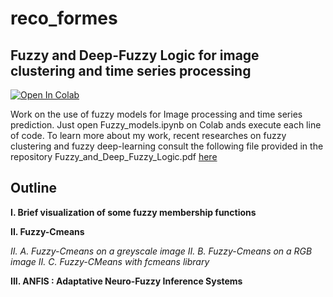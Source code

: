 # reco_formes
## Fuzzy and Deep-Fuzzy Logic for image clustering and time series processing

[![Open In Colab](https://colab.research.google.com/assets/colab-badge.svg)](https://colab.research.google.com/github/clementsiegrist/reco_formes/blob/main/Fuzzy_models.ipynb)

Work on the use of fuzzy models for Image processing and time series prediction.
Just open Fuzzy_models.ipynb on Colab ands execute each line of code. To learn more about my work,
recent researches on fuzzy clustering and fuzzy deep-learning consult the following file
provided in the repository Fuzzy_and_Deep_Fuzzy_Logic.pdf [here](https://github.com/clementsiegrist/reco_formes/blob/main/Fuzzy_and_Deep_Fuzzy_Logic.pdf)

## Outline 

**I. Brief visualization of some fuzzy membership functions**

**II. Fuzzy-Cmeans**

*II. A. Fuzzy-Cmeans on a greyscale image*
*II. B. Fuzzy-Cmeans on a RGB image*
*II. C. Fuzzy-CMeans with fcmeans library*

**III. ANFIS : Adaptative Neuro-Fuzzy Inference Systems**



